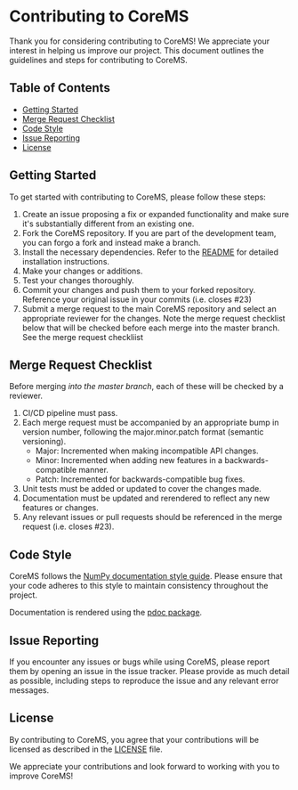 # Contributing to CoreMS

Thank you for considering contributing to CoreMS! We appreciate your interest in helping us improve our project. This document outlines the guidelines and steps for contributing to CoreMS.

## Table of Contents

- [Getting Started](#getting-started)
- [Merge Request Checklist](#merge-request-checklist)
- [Code Style](#code-style)
- [Issue Reporting](#issue-reporting)
- [License](#license)

## Getting Started

To get started with contributing to CoreMS, please follow these steps:

1. Create an issue proposing a fix or expanded functionality and make sure it's substantially different from an existing one.
2. Fork the CoreMS repository. If you are part of the development team, you can forgo a fork and instead make a branch.
3. Install the necessary dependencies. Refer to the [README](./README.md) for detailed installation instructions.
4. Make your changes or additions.
5. Test your changes thoroughly.
6. Commit your changes and push them to your forked repository. Reference your original issue in your commits (i.e. closes #23)
7. Submit a merge request to the main CoreMS repository and select an appropriate reviewer for the changes. Note the merge request checklist below that will be checked before each merge into the master branch. See the merge request checkliist

## Merge Request Checklist

Before merging *into the master branch*, each of these will be checked by a reviewer.

1. CI/CD pipeline must pass.
2. Each merge request must be accompanied by an appropriate bump in version number, following the major.minor.patch format (semantic versioning). 
    - Major: Incremented when making incompatible API changes.
    - Minor: Incremented when adding new features in a backwards-compatible manner.
    - Patch: Incremented for backwards-compatible bug fixes.
3. Unit tests must be added or updated to cover the changes made.
4. Documentation must be updated and rerendered to reflect any new features or changes.
5. Any relevant issues or pull requests should be referenced in the merge request (i.e. closes #23).

## Code Style

CoreMS follows the [NumPy documentation style guide](https://numpydoc.readthedocs.io/en/latest/format.html). Please ensure that your code adheres to this style to maintain consistency throughout the project.  

Documentation is rendered using the [pdoc package](https://github.com/mitmproxy/pdoc/tree/main).

## Issue Reporting

If you encounter any issues or bugs while using CoreMS, please report them by opening an issue in the issue tracker. Please provide as much detail as possible, including steps to reproduce the issue and any relevant error messages.

## License

By contributing to CoreMS, you agree that your contributions will be licensed as described in the [LICENSE](./LICENSE) file.

We appreciate your contributions and look forward to working with you to improve CoreMS!
